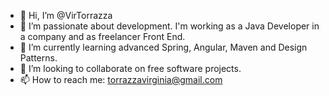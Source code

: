- 👋 Hi, I’m @VirTorrazza
- 👀 I’m passionate about development. I'm working as a Java Developer in a company and as freelancer Front End.
- 🌱 I’m currently learning advanced Spring, Angular, Maven and Design Patterns.
- 💞️ I’m looking to collaborate on free software projects.
- 📫 How to reach me: torrazzavirginia@gmail.com

<!---
VirTorrazza/VirTorrazza is a ✨ special ✨ repository because its `README.md` (this file) appears on your GitHub profile.
You can click the Preview link to take a look at your changes.
--->

